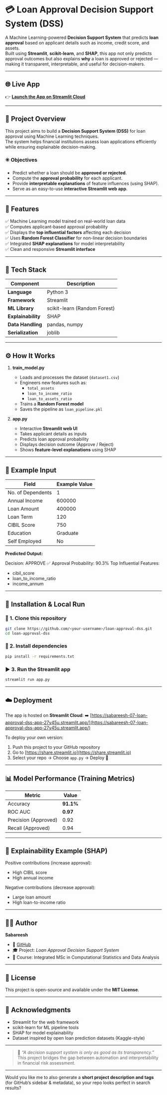 # 💳 Loan Approval Decision Support System (DSS)

A Machine Learning-powered **Decision Support System** that predicts **loan approval** based on applicant details such as income, credit score, and assets.  
Built using **Streamlit**, **scikit-learn**, and **SHAP**, this app not only predicts approval outcomes but also explains **why** a loan is approved or rejected — making it transparent, interpretable, and useful for decision-makers.

---

## 🌐 Live App
👉 [**Launch the App on Streamlit Cloud**](https://sabareesh-07-loan-approval-dss-app-27y45u.streamlit.app/)

---

## 🧠 Project Overview

This project aims to build a **Decision Support System (DSS)** for loan approval using Machine Learning techniques.  
The system helps financial institutions assess loan applications efficiently while ensuring explainable decision-making.

### ✳️ Objectives
- Predict whether a loan should be **approved or rejected**.
- Compute the **approval probability** for each applicant.
- Provide **interpretable explanations** of feature influences (using SHAP).
- Serve as an easy-to-use **interactive Streamlit web app**.

---

## 🧩 Features

✅ Machine Learning model trained on real-world loan data  
✅ Computes applicant-based approval probability  
✅ Displays the **top influential factors** affecting each decision  
✅ Uses **Random Forest Classifier** for non-linear decision boundaries  
✅ Integrated **SHAP explanations** for model interpretability  
✅ Clean and responsive **Streamlit interface**  

---

## 🧱 Tech Stack

| Component | Description |
|------------|-------------|
| **Language** | Python 3 |
| **Framework** | Streamlit |
| **ML Library** | scikit-learn (Random Forest) |
| **Explainability** | SHAP |
| **Data Handling** | pandas, numpy |
| **Serialization** | joblib |

---

## ⚙️ How It Works

1. **train_model.py**
   - Loads and processes the dataset (`dataset1.csv`)
   - Engineers new features such as:
     - `total_assets`
     - `loan_to_income_ratio`
     - `loan_to_assets_ratio`
   - Trains a **Random Forest model**
   - Saves the pipeline as `loan_pipeline.pkl`

2. **app.py**
   - Interactive **Streamlit web UI**
   - Takes applicant details as inputs
   - Predicts loan approval probability
   - Displays decision outcome (Approve / Reject)
   - Shows **feature-level explanations** using SHAP

---

## 🧾 Example Input
| Field | Example Value |
|--------|----------------|
| No. of Dependents | 1 |
| Annual Income | 600000 |
| Loan Amount | 400000 |
| Loan Term | 120 |
| CIBIL Score | 750 |
| Education | Graduate |
| Self Employed | No |

**Predicted Output:**

Decision: APPROVE ✅
Approval Probability: 90.3%
Top Influential Features:
* cibil_score
* loan_to_income_ratio
* income_annum

---

## 🧩 Installation & Local Run

### 🔧 1. Clone this repository
```bash
git clone https://github.com/<your-username>/loan-approval-dss.git
cd loan-approval-dss
````

### 🧠 2. Install dependencies

```bash
pip install -r requirements.txt
```

### ▶️ 3. Run the Streamlit app

```bash
streamlit run app.py
```

---

## ☁️ Deployment

The app is hosted on **Streamlit Cloud**:
➡️ [https://sabareesh-07-loan-approval-dss-app-27y45u.streamlit.app/](https://sabareesh-07-loan-approval-dss-app-27y45u.streamlit.app/)

To deploy your own version:

1. Push this project to your GitHub repository
2. Go to [https://share.streamlit.io](https://share.streamlit.io)
3. Select your repo → Choose `app.py` → Deploy 🚀

---

## 📊 Model Performance (Training Metrics)

| Metric               | Value     |
| -------------------- | --------- |
| Accuracy             | **91.1%** |
| ROC AUC              | **0.97**  |
| Precision (Approved) | 0.92      |
| Recall (Approved)    | 0.94      |

---

## 🧠 Explainability Example (SHAP)

Positive contributions (increase approval):

* High CIBIL score
* High annual income

Negative contributions (decrease approval):

* Large loan amount
* High loan-to-income ratio

---

## 👨‍💻 Author

**Sabareesh**
- 📧 [GitHub](https://github.com/sabareesh-07)
- 🎓 Project: *Loan Approval Decision Support System*
- 🧩 Course: Integrated MSc in Computational Statistics and Data Analysis

---

## 🪪 License

This project is open-source and available under the **MIT License**.

---

## 🌟 Acknowledgments

* Streamlit for the web framework
* scikit-learn for ML pipeline tools
* SHAP for model explainability
* Dataset inspired by open loan prediction datasets (Kaggle-style)

---

> 💬 *“A decision support system is only as good as its transparency.”*
> This project bridges the gap between automation and interpretability in financial risk assessment.

---


Would you like me to also generate a **short project description and tags** (for GitHub’s sidebar & metadata), so your repo looks perfect in search results?
```

